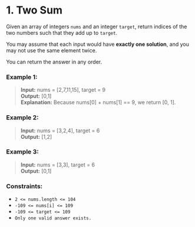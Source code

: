 # 1. Two Sum

Given an array of integers ```nums``` and an integer ```target```, return indices of the two numbers such that they add up to ```target```.

You may assume that each input would have **exactly one solution**, and you may not use the same element twice.

You can return the answer in any order.

 
### Example 1:
>**Input:** nums = [2,7,11,15], target = 9<br>
>**Output:** [0,1]<br>
>**Explanation:** Because nums[0] + nums[1] == 9, we return [0, 1].

### Example 2:
>**Input:** nums = [3,2,4], target = 6<br>
>**Output:** [1,2]

### Example 3:
>**Input:** nums = [3,3], target = 6<br>
>**Output:** [0,1]
 

### Constraints:

* ```2 <= nums.length <= 104```
* ```-109 <= nums[i] <= 109```
* ```-109 <= target <= 109```
* ```Only one valid answer exists.```
